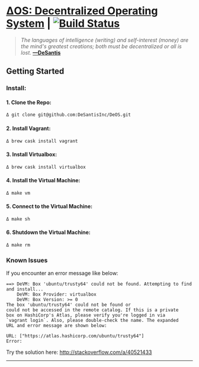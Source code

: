 # [ΔOS: Decentralized Operating System](https://www.desantis.io) | [![Build Status](https://travis-ci.org/DeSantisInc/DeOS.svg?branch=atd-deos-v0.8-alpha.1)](https://travis-ci.org/DeSantisInc/DeOS)

> *The languages of intelligence (writing) and self-interest (money) are the*
> *mind's greatest creations; both must be decentralized or all is lost.*
> **[—DeSantis](https://twitter.com/desantis/status/795023340704595968)**

## Getting Started

### Install:

#### 1. Clone the Repo:

```sh
Δ git clone git@github.com:DeSantisInc/DeOS.git
```

#### 2. Install Vagrant:

```sh
Δ brew cask install vagrant
```

#### 3. Install Virtualbox:

```sh
Δ brew cask install virtualbox
```

#### 4. Install the Virtual Machine:

```sh
Δ make vm
```

#### 5. Connect to the Virtual Machine:

```sh
Δ make sh
```

#### 6. Shutdown the Virtual Machine:

```sh
Δ make rm
```

### Known Issues

If you encounter an error message like below:

```
==> DeVM: Box 'ubuntu/trusty64' could not be found. Attempting to find and install...
    DeVM: Box Provider: virtualbox
    DeVM: Box Version: >= 0
The box 'ubuntu/trusty64' could not be found or
could not be accessed in the remote catalog. If this is a private
box on HashiCorp's Atlas, please verify you're logged in via
`vagrant login`. Also, please double-check the name. The expanded
URL and error message are shown below:

URL: ["https://atlas.hashicorp.com/ubuntu/trusty64"]
Error:
```

Try the solution here: http://stackoverflow.com/a/40521433

---
